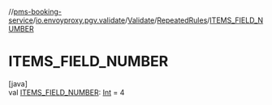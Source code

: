 //[pms-booking-service](../../../../index.md)/[io.envoyproxy.pgv.validate](../../index.md)/[Validate](../index.md)/[RepeatedRules](index.md)/[ITEMS_FIELD_NUMBER](-i-t-e-m-s_-f-i-e-l-d_-n-u-m-b-e-r.md)

# ITEMS_FIELD_NUMBER

[java]\
val [ITEMS_FIELD_NUMBER](-i-t-e-m-s_-f-i-e-l-d_-n-u-m-b-e-r.md): [Int](https://kotlinlang.org/api/core/kotlin-stdlib/kotlin/-int/index.html) = 4